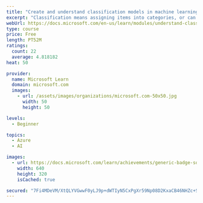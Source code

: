 ```yaml
---
title: "Create and understand classification models in machine learning"
excerpt: "Classification means assigning items into categories, or can also be thought of automated decision making. Here we introduce classification models through logistic regression, providing you with a stepping-stone toward more complex and exciting classification methods."
webUrl: https://docs.microsoft.com/en-us/learn/modules/understand-classification-machine-learning/
type: course
price: Free
length: PT52M
ratings:
  count: 22
  average: 4.818182
heat: 50

provider:
  name: Microsoft Learn
  domain: microsoft.com
  images:
    - url: /assets/images/organizations/microsoft.com-50x50.jpg
      width: 50
      height: 50

levels:
  - Beginner

topics:
  - Azure
  - AI

images:
  - url: https://docs.microsoft.com/learn/achievements/generic-badge-social.png
    width: 640
    height: 320
    isCached: true

secured: "7Fi4MDeVM/XtQLYVGwwF0yLJ9p+dWTIyN5CxPgXr59Np08D2KxaCB46NHZc+Sa3//Uo57CX81sVp6dvQ8BQSHJBchOB/afYAUl60oL3Acgj8dfa2bZIIviutUT3rFq+TztgGhFr2hn7XZykfbniTR7xv/RbFUdzvGr6EV/Otv7UbNTmbQIugKEKHqR0rzvuaVCkyLl4fhiqt3eI153kbyn8zprCQaR6/X/+7eUAqATvA8wVy9K9VpBihQ4CylF0P3XGP2Wk9faoVEOe6h6v5oHq/2c6q7qzoClaPxXUf7jsM68vpswP8VyrZN9ZjszorWqur1zuJ3aIte+nJ23bH5C++Z6GsyRGahjklboxSn5LliJ0nhBmT46xcW58KK5ocGU3kwNwyF4romFe2yP3IXJ+xH6I77opz24VSOKe8uiQ=;VPmxqmi3tSqLKk7pOHVFGg=="
---
```


